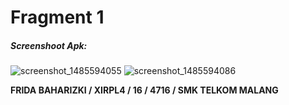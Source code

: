 # Fragment 1

##### Screenshoot Apk:
![screenshot_1485594055](https://cloud.githubusercontent.com/assets/22098189/22395500/297e5f08-e573-11e6-95a7-2d2b3cb626c8.png)
![screenshot_1485594086](https://cloud.githubusercontent.com/assets/22098189/22395501/29dd6b38-e573-11e6-8c7b-184a09909d8d.png)

**FRIDA BAHARIZKI / XIRPL4 / 16 / 4716 / SMK TELKOM MALANG**
